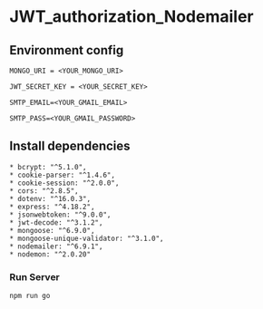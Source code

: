 # JWT_authorization_Nodemailer



## Environment config
```
MONGO_URI = <YOUR_MONGO_URI>

JWT_SECRET_KEY = <YOUR_SECRET_KEY>

SMTP_EMAIL=<YOUR_GMAIL_EMAIL>

SMTP_PASS=<YOUR_GMAIL_PASSWORD>
```
## Install dependencies
```
* bcrypt: "^5.1.0",
* cookie-parser: "^1.4.6",
* cookie-session: "^2.0.0",
* cors: "^2.8.5",
* dotenv: "^16.0.3",
* express: "^4.18.2",
* jsonwebtoken: "^9.0.0",
* jwt-decode: "^3.1.2",
* mongoose: "^6.9.0",
* mongoose-unique-validator: "^3.1.0",
* nodemailer: "^6.9.1",
* nodemon: "^2.0.20"
```

### Run Server

```
npm run go
```
